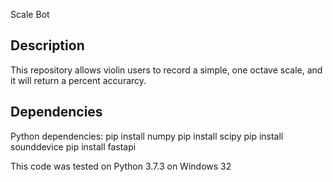 Scale Bot

Description
-----------------------------------------------------------------------------------------------------------------------------------------------------------------------------------
This repository allows violin users to record a simple, one octave scale, and it will return a percent accurarcy. 

Dependencies
-----------------------------------------------------------------------------------------------------------------------------------------------------------------------------------
Python dependencies:
pip install numpy
pip install scipy
pip install sounddevice
pip install fastapi
  
This code was tested on Python 3.7.3 on Windows 32
